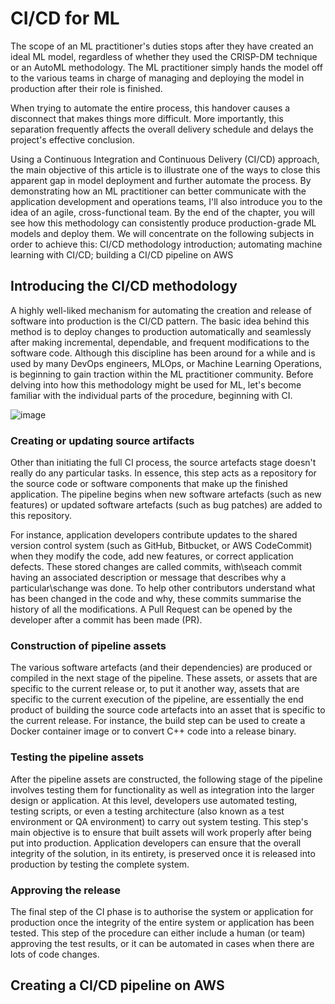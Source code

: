 # CI/CD for ML

The scope of an ML practitioner's duties stops after they have created an ideal ML model, regardless of whether they used the CRISP-DM technique or an AutoML methodology. The ML practitioner simply hands the model off to the various teams in charge of managing and deploying the model in production after their role is finished.

When trying to automate the entire process, this handover causes a disconnect that makes things more difficult. More importantly, this separation frequently affects the overall delivery schedule and delays the project's effective conclusion.

Using a Continuous Integration and Continuous Delivery (CI/CD) approach, the main objective of this article is to illustrate one of the ways to close this apparent gap in model deployment and further automate the process. By demonstrating how an ML practitioner can better communicate with the application development and operations teams, I'll also introduce you to the idea of an agile, cross-functional team. By the end of the chapter, you will see how this methodology can consistently produce production-grade ML models and deploy them. We will concentrate on the following subjects in order to achieve this:
CI/CD methodology introduction; automating machine learning with CI/CD; building a CI/CD pipeline on AWS


## Introducing the CI/CD methodology

A highly well-liked mechanism for automating the creation and release of software into production is the CI/CD pattern. The basic idea behind this method is to deploy changes to production automatically and seamlessly after making incremental, dependable, and frequent modifications to the software code.
Although this discipline has been around for a while and is used by many DevOps engineers, MLOps, or Machine Learning Operations, is beginning to gain traction within the ML practitioner community. Before delving into how this methodology might be used for ML, let's become familiar with the individual parts of the procedure, beginning with CI.


![image](https://user-images.githubusercontent.com/23625821/192133212-55593a11-624e-4bfd-9853-9a38c0301e6e.png)


### Creating or updating source artifacts

Other than initiating the full CI process, the source artefacts stage doesn't really do any particular tasks. In essence, this step acts as a repository for the source code or software components that make up the finished application. The pipeline begins when new software artefacts (such as new features) or updated software artefacts (such as bug patches) are added to this repository.

For instance, application developers contribute updates to the shared version control system (such as GitHub, Bitbucket, or AWS CodeCommit) when they modify the code, add new features, or correct application defects. These stored changes are called commits, with\seach commit having an associated description or message that describes why a particular\schange was done. To help other contributors understand what has been changed in the code and why, these commits summarise the history of all the modifications. A Pull Request can be opened by the developer after a commit has been made (PR).

### Construction of pipeline assets

The various software artefacts (and their dependencies) are produced or compiled in the next stage of the pipeline. These assets, or assets that are specific to the current release or, to put it another way, assets that are specific to the current execution of the pipeline, are essentially the end product of building the source code artefacts into an asset that is specific to the current release. For instance, the build step can be used to create a Docker container image or to convert C++ code into a release binary.

### Testing the pipeline assets

After the pipeline assets are constructed, the following stage of the pipeline involves testing them for functionality as well as integration into the larger design or application. At this level, developers use automated testing, testing scripts, or even a testing architecture (also known as a test environment or QA environment) to carry out system testing.
This step's main objective is to ensure that built assets will work properly after being put into production. Application developers can ensure that the overall integrity of the solution, in its entirety, is preserved once it is released into production by testing the complete system.

### Approving the release

The final step of the CI phase is to authorise the system or application for production once the integrity of the entire system or application has been tested. This step of the procedure can either include a human (or team) approving the test results, or it can be automated in cases when there are lots of code changes.


## Creating a CI/CD pipeline on AWS


